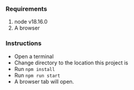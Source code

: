 ### Requirements

1. node v18.16.0
2. A browser

### Instructions

- Open a terminal
- Change directory to the location this project is
- Run `npm install`
- Run `npm run start`
- A browser tab will open.
